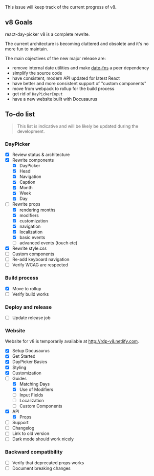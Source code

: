 This issue will keep track of the current progress of v8.

## v8 Goals

react-day-picker v8 is a complete rewrite.

The current architecture is becoming cluttered and obsolete and it's no more fun to maintain.

The main objectives of the new major release are:

- remove internal date utilities and make [date-fns](http://date-fns.org) a peer dependency
- simplify the source code
- have consistent, modern API updated for latest React
- have better and more consistent support of "custom components"
- move from webpack to rollup for the build process
- get rid of `DayPickerInput`
- have a new website built with Docusaurus

## To-do list

> This list is indicative and will be likely be updated during the development.

### DayPicker

- [x] Review status & architecture
- [x] Rewrite components
  - [x] DayPicker
  - [x] Head
  - [x] Navigation
  - [x] Caption
  - [x] Month
  - [x] Week
  - [x] Day
- [ ] Rewrite props
  - [x] rendering months
  - [x] modifiers
  - [x] customization
  - [x] navigation
  - [x] localization
  - [x] basic events
  - [ ] advanced events (touch etc)
- [x] Rewrite style.css
- [ ] Custom components
- [ ] Re-add keyboard navigation
- [ ] Verify WCAG are respected

### Build process

- [x] Move to rollup
- [ ] Verify build works

### Deploy and release

- [ ] Update release job

### Website

Website for v8 is temporarily available at http://rdp-v8.netlify.com.

- [x] Setup Docusaurus
- [x] Get Started
- [x] DayPicker Basics
- [x] Styling
- [x] Customization
- [ ] Guides
  - [x] Matching Days
  - [x] Use of Modifiers
  - [ ] Input Fields
  - [ ] Localization
  - [ ] Custom Components
- [x] API
  - [x] Props
- [ ] Support
- [ ] Changelog
- [ ] Link to old version
- [ ] Dark mode should work nicely

### Backward compatibility

- [ ] Verify that deprecated props works
- [ ] Document breaking changes
